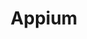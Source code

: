 ---
git: https://github.com/appium/appium
logohandle: appiumio
sort: appium
title: Appium
website: https://appium.io/
---